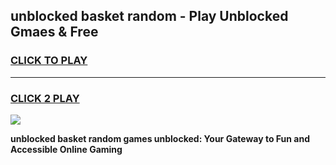 
## unblocked basket random - Play Unblocked Gmaes & Free
<h3>
<a href="https://news.freeplayer.one?title=unblocked_basket_random&ref=16F">CLICK TO PLAY</a></h3>
<hr>

<h3>
<a href="https://news.freeplayer.one?title=unblocked_basket_random&ref=16F">CLICK 2 PLAY</a>
  
</h3>

<a href="https://news.freeplayer.one?title=unblocked_basket_random&ref=16F/"><img src="https://clearcache.store/games.png"></a>


**unblocked basket random games unblocked: Your Gateway to Fun and Accessible Online Gaming**
